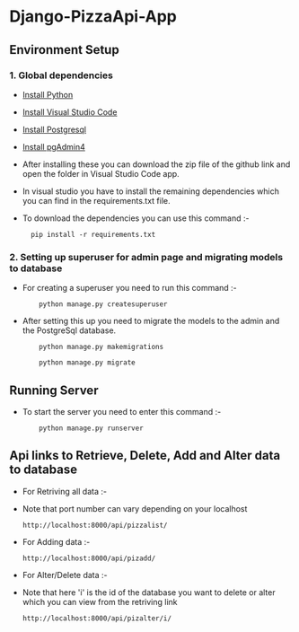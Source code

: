 # Django-PizzaApi-App

## Environment Setup

### 1. Global dependencies

* [Install Python](https://www.python.org/downloads/)
* [Install Visual Studio Code](https://code.visualstudio.com/)
* [Install Postgresql](https://www.postgresql.org/)
* [Install pgAdmin4](https://www.pgadmin.org/download/)

* After installing these you can download the zip file of the github link and open the folder in Visual Studio Code app.
* In visual studio you have to install the remaining dependencies which you can find in the requirements.txt file.
* To download the dependencies you can use this command :-
    ```
      pip install -r requirements.txt
    ```
### 2. Setting up superuser for admin page and migrating models to database

* For creating a superuser you need to run this command :-
    ```
        python manage.py createsuperuser
    ```
* After setting this up you need to migrate the models to the admin and the PostgreSql database.
    ```
        python manage.py makemigrations
    ```
    ```
        python manage.py migrate
    ```
 
## Running Server

* To start the server you need to enter this command :-
    ```
        python manage.py runserver
    ```
## Api links to Retrieve, Delete, Add and Alter data to database

* For Retriving all data :-
* Note that port number can vary depending on your localhost
    ```
    http://localhost:8000/api/pizzalist/
    ```
    
* For Adding data :- 
    ```
    http://localhost:8000/api/pizadd/
    ```
    
* For Alter/Delete data :- 
* Note that here 'i' is the id of the database you want to delete or alter which you can view from the retriving link
    ```
    http://localhost:8000/api/pizalter/i/
    ```

